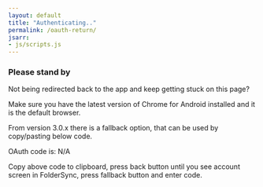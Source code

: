 ```yaml
---
layout: default
title: "Authenticating.."
permalink: /oauth-return/
jsarr:
- js/scripts.js
---
```


### Please stand by

Not being redirected back to the app and keep getting stuck on this page?

Make sure you have the latest version of Chrome for Android installed and it is the default browser. 

From version 3.0.x there is a fallback option, that can be used by copy/pasting below code.

<div id="myworkaround">OAuth code is: N/A</div>

<div id="myworkaround-copy"></div>

Copy above code to clipboard, press back button until you see account screen in FolderSync, press fallback button and enter code.
